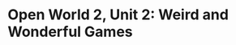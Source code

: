 

# Open World 2, Unit 2: Weird and Wonderful Games

<!--stackedit_data:
eyJoaXN0b3J5IjpbLTc1MzEzNzY4Ml19
-->